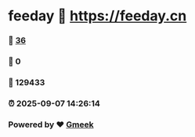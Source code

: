 # feeday :link: https://feeday.cn 
### :page_facing_up: [36](https://feeday.cn/tag.html) 
### :speech_balloon: 0 
### :hibiscus: 129433 
### :alarm_clock: 2025-09-07 14:26:14 
### Powered by :heart: [Gmeek](https://github.com/Meekdai/Gmeek)
